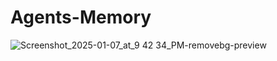 # Agents-Memory

![Screenshot_2025-01-07_at_9 42 34_PM-removebg-preview](https://github.com/user-attachments/assets/7a373819-fed9-4d56-babf-7d3a79f8f170)
